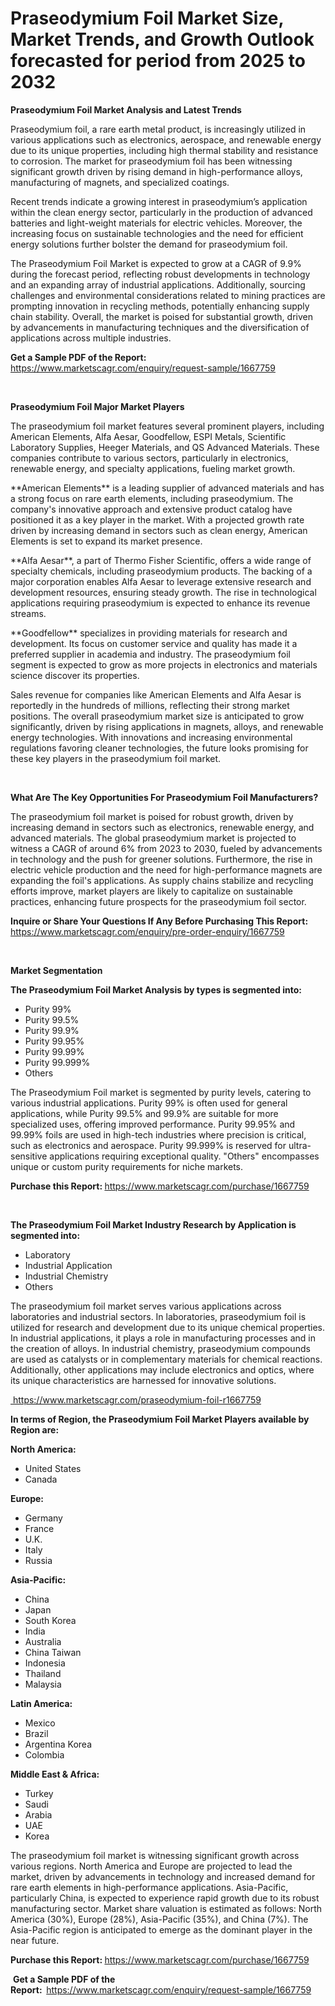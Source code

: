 <p><h1>Praseodymium Foil Market Size, Market Trends, and Growth Outlook forecasted for period from 2025 to 2032</h1></p><p><strong>Praseodymium Foil Market Analysis and Latest Trends</strong></p>
<p><p>Praseodymium foil, a rare earth metal product, is increasingly utilized in various applications such as electronics, aerospace, and renewable energy due to its unique properties, including high thermal stability and resistance to corrosion. The market for praseodymium foil has been witnessing significant growth driven by rising demand in high-performance alloys, manufacturing of magnets, and specialized coatings.</p><p>Recent trends indicate a growing interest in praseodymium’s application within the clean energy sector, particularly in the production of advanced batteries and light-weight materials for electric vehicles. Moreover, the increasing focus on sustainable technologies and the need for efficient energy solutions further bolster the demand for praseodymium foil.</p><p>The Praseodymium Foil Market is expected to grow at a CAGR of 9.9% during the forecast period, reflecting robust developments in technology and an expanding array of industrial applications. Additionally, sourcing challenges and environmental considerations related to mining practices are prompting innovation in recycling methods, potentially enhancing supply chain stability. Overall, the market is poised for substantial growth, driven by advancements in manufacturing techniques and the diversification of applications across multiple industries.</p></p>
<p><strong>Get a Sample PDF of the Report:&nbsp;</strong> <a href="https://www.marketscagr.com/enquiry/request-sample/1667759?utm_campaign=2529&utm_medium=2&utm_source=Github&utm_content=ia&utm_term=19042025&utm_id=praseodymium-foil">https://www.marketscagr.com/enquiry/request-sample/1667759</a></p>
<p>&nbsp;</p>
<p><strong>Praseodymium Foil Major Market Players</strong></p>
<p><p>The praseodymium foil market features several prominent players, including American Elements, Alfa Aesar, Goodfellow, ESPI Metals, Scientific Laboratory Supplies, Heeger Materials, and QS Advanced Materials. These companies contribute to various sectors, particularly in electronics, renewable energy, and specialty applications, fueling market growth.</p><p>**American Elements** is a leading supplier of advanced materials and has a strong focus on rare earth elements, including praseodymium. The company's innovative approach and extensive product catalog have positioned it as a key player in the market. With a projected growth rate driven by increasing demand in sectors such as clean energy, American Elements is set to expand its market presence.</p><p>**Alfa Aesar**, a part of Thermo Fisher Scientific, offers a wide range of specialty chemicals, including praseodymium products. The backing of a major corporation enables Alfa Aesar to leverage extensive research and development resources, ensuring steady growth. The rise in technological applications requiring praseodymium is expected to enhance its revenue streams.</p><p>**Goodfellow** specializes in providing materials for research and development. Its focus on customer service and quality has made it a preferred supplier in academia and industry. The praseodymium foil segment is expected to grow as more projects in electronics and materials science discover its properties.</p><p>Sales revenue for companies like American Elements and Alfa Aesar is reportedly in the hundreds of millions, reflecting their strong market positions. The overall praseodymium market size is anticipated to grow significantly, driven by rising applications in magnets, alloys, and renewable energy technologies. With innovations and increasing environmental regulations favoring cleaner technologies, the future looks promising for these key players in the praseodymium foil market.</p></p>
<p>&nbsp;</p>
<p><strong>What Are The Key Opportunities For Praseodymium Foil Manufacturers?</strong></p>
<p><p>The praseodymium foil market is poised for robust growth, driven by increasing demand in sectors such as electronics, renewable energy, and advanced materials. The global praseodymium market is projected to witness a CAGR of around 6% from 2023 to 2030, fueled by advancements in technology and the push for greener solutions. Furthermore, the rise in electric vehicle production and the need for high-performance magnets are expanding the foil's applications. As supply chains stabilize and recycling efforts improve, market players are likely to capitalize on sustainable practices, enhancing future prospects for the praseodymium foil sector.</p></p>
<p><strong>Inquire or Share Your Questions If Any Before Purchasing This Report:</strong> <a href="https://www.marketscagr.com/enquiry/pre-order-enquiry/1667759?utm_campaign=2529&utm_medium=2&utm_source=Github&utm_content=ia&utm_term=19042025&utm_id=praseodymium-foil">https://www.marketscagr.com/enquiry/pre-order-enquiry/1667759</a></p>
<p>&nbsp;</p>
<p><strong>Market Segmentation</strong></p>
<p><strong>The Praseodymium Foil Market Analysis by types is segmented into:</strong></p>
<p><ul><li>Purity 99%</li><li>Purity 99.5%</li><li>Purity 99.9%</li><li>Purity 99.95%</li><li>Purity 99.99%</li><li>Purity 99.999%</li><li>Others</li></ul></p>
<p><p>The Praseodymium Foil market is segmented by purity levels, catering to various industrial applications. Purity 99% is often used for general applications, while Purity 99.5% and 99.9% are suitable for more specialized uses, offering improved performance. Purity 99.95% and 99.99% foils are used in high-tech industries where precision is critical, such as electronics and aerospace. Purity 99.999% is reserved for ultra-sensitive applications requiring exceptional quality. "Others" encompasses unique or custom purity requirements for niche markets.</p></p>
<p><strong>Purchase this Report:&nbsp;</strong><a href="https://www.marketscagr.com/purchase/1667759?utm_campaign=2529&utm_medium=2&utm_source=Github&utm_content=ia&utm_term=19042025&utm_id=praseodymium-foil">https://www.marketscagr.com/purchase/1667759</a></p>
<p>&nbsp;</p>
<p><strong>The Praseodymium Foil Market Industry Research by Application is segmented into:</strong></p>
<p><ul><li>Laboratory</li><li>Industrial Application</li><li>Industrial Chemistry</li><li>Others</li></ul></p>
<p><p>The praseodymium foil market serves various applications across laboratories and industrial sectors. In laboratories, praseodymium foil is utilized for research and development due to its unique chemical properties. In industrial applications, it plays a role in manufacturing processes and in the creation of alloys. In industrial chemistry, praseodymium compounds are used as catalysts or in complementary materials for chemical reactions. Additionally, other applications may include electronics and optics, where its unique characteristics are harnessed for innovative solutions.</p></p>
<p><a href="https://www.marketscagr.com/praseodymium-foil-r1667759?utm_campaign=2529&utm_medium=2&utm_source=Github&utm_content=ia&utm_term=19042025&utm_id=praseodymium-foil">&nbsp;https://www.marketscagr.com/praseodymium-foil-r1667759</a></p>
<p><strong>In terms of Region, the Praseodymium Foil Market Players available by Region are:</strong></p>
<p>
    <p> <strong> North America: </strong>
        <ul>
            <li>United States</li>
            <li>Canada</li>
        </ul>
        </p> 
    <p> <strong> Europe: </strong>
        <ul>
            <li>Germany</li>
            <li>France</li>
            <li>U.K.</li>
            <li>Italy</li>
            <li>Russia</li>
        </ul>
        </p> 
    <p> <strong> Asia-Pacific: </strong>
        <ul>
            <li>China</li>
            <li>Japan</li>
            <li>South Korea</li>
            <li>India</li>
            <li>Australia</li>
            <li>China Taiwan</li>
            <li>Indonesia</li>
            <li>Thailand</li>
            <li>Malaysia</li>
        </ul>
        </p> 
    <p> <strong> Latin America: </strong>
        <ul>
            <li>Mexico</li>
            <li>Brazil</li>
            <li>Argentina Korea</li>
            <li>Colombia</li>
        </ul>
        </p> 
    <p> <strong> Middle East & Africa: </strong>
        <ul>
            <li>Turkey</li>
            <li>Saudi</li>
            <li>Arabia</li>
            <li>UAE</li>
            <li>Korea</li>
        </ul>
    </p>
    </p>
<p><p>The praseodymium foil market is witnessing significant growth across various regions. North America and Europe are projected to lead the market, driven by advancements in technology and increased demand for rare earth elements in high-performance applications. Asia-Pacific, particularly China, is expected to experience rapid growth due to its robust manufacturing sector. Market share valuation is estimated as follows: North America (30%), Europe (28%), Asia-Pacific (35%), and China (7%). The Asia-Pacific region is anticipated to emerge as the dominant player in the near future.</p></p>
<p><strong>Purchase this Report: </strong><a href="https://www.marketscagr.com/purchase/1667759?utm_campaign=2529&utm_medium=2&utm_source=Github&utm_content=ia&utm_term=19042025&utm_id=praseodymium-foil">https://www.marketscagr.com/purchase/1667759</a></p>
<p>&nbsp;<strong>Get a Sample PDF of the Report:&nbsp;&nbsp;</strong><a href="https://www.marketscagr.com/enquiry/request-sample/1667759?utm_campaign=2529&utm_medium=2&utm_source=Github&utm_content=ia&utm_term=19042025&utm_id=praseodymium-foil">https://www.marketscagr.com/enquiry/request-sample/1667759</a></p>
<p><strong></strong></p>
<p><p></p><p></p><p></p></p>